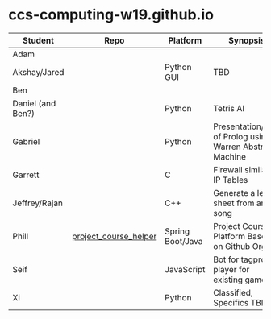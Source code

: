# ccs-computing-w19.github.io

| Student | Repo | Platform | Synopsis |
|---------|------|----------|----------|
| Adam    | | | |
| Akshay/Jared | | Python GUI | TBD |
| Ben | | |
| Daniel (and Ben?) | | Python | Tetris AI |
| Gabriel | | Python | Presentation/Impl of Prolog using Warren Abstract Machine |
| Garrett | | C | Firewall similar to IP Tables |
| Jeffrey/Rajan | | C++| Generate a lead sheet from any song | 
| Phill | [project_course_helper](https://github.com/ccs-computing-w19/project_course_helper)| Spring Boot/Java | Project Course Platform Based on Github Orgs |
| Seif | | JavaScript | Bot for tagpro (AI player for existing game) |
| Xi | | Python | Classified, Specifics TBD | 

